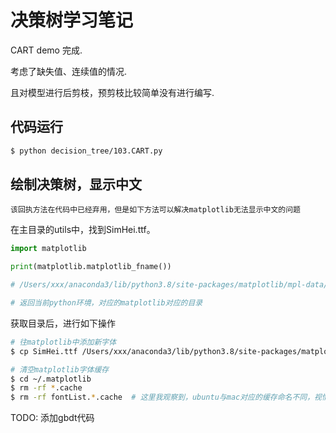 # 决策树学习笔记

CART demo 完成.

考虑了缺失值、连续值的情况.

且对模型进行后剪枝，预剪枝比较简单没有进行编写.

## 代码运行

```bash
$ python decision_tree/103.CART.py
```

## 绘制决策树，显示中文

```该回执方法在代码中已经弃用，但是如下方法可以解决matplotlib无法显示中文的问题```

在主目录的utils中，找到SimHei.ttf。

```python
import matplotlib

print(matplotlib.matplotlib_fname())

# /Users/xxx/anaconda3/lib/python3.8/site-packages/matplotlib/mpl-data/matplotlibrc

# 返回当前python环境，对应的matplotlib对应的目录
```

获取目录后，进行如下操作

```bash
# 往matplotlib中添加新字体
$ cp SimHei.ttf /Users/xxx/anaconda3/lib/python3.8/site-packages/matplotlib/mpl-data/fonts/ttf/

# 清空matplotlib字体缓存
$ cd ~/.matplotlib
$ rm -rf *.cache
$ rm -rf fontList.*.cache  # 这里我观察到，ubuntu与mac对应的缓存命名不同，视情况删除即可。
```

TODO: 添加gbdt代码